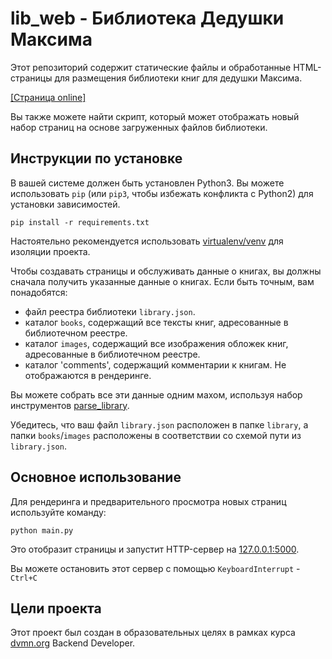 # lib_web - Библиотека Дедушки Максима

Этот репозиторий содержит статические файлы и обработанные HTML-страницы для размещения библиотеки книг для дедушки Максима.

[[Страница online]](https://kaptsov.github.io/book_lib/pages/index1.html)

Вы также можете найти скрипт, который может отображать новый набор страниц на основе загруженных файлов библиотеки.

## Инструкции по установке

В вашей системе должен быть установлен Python3.
Вы можете использовать `pip` (или `pip3`, чтобы избежать конфликта с Python2) для установки зависимостей.

```
pip install -r requirements.txt
```

Настоятельно рекомендуется использовать [virtualenv/venv](https://docs.python.org/3/library/venv.html) для изоляции проекта.

Чтобы создавать страницы и обслуживать данные о книгах, вы должны сначала получить указанные данные о книгах. Если быть точным, вам понадобятся:

- файл реестра библиотеки `library.json`.
- каталог `books`, содержащий все тексты книг, адресованные в библиотечном реестре.
- каталог `images`, содержащий все изображения обложек книг, адресованные в библиотечном реестре.
- каталог 'comments', содержащий комментарии к книгам. Не отображаются в рендеринге.

Вы можете собрать все эти данные одним махом, используя набор инструментов [parse_library](https://github.com/kaptsov/parse_library).

Убедитесь, что ваш файл `library.json` расположен в папке `library`, а папки `books`/`images` расположены в соответствии со схемой пути из `library.json`.

## Основное использование

Для рендеринга и предварительного просмотра новых страниц используйте команду:

```
python main.py
```

Это отобразит страницы и запустит HTTP-сервер на [127.0.0.1:5000](http://127.0.0.1:5000/pages/index1.html).

Вы можете остановить этот сервер с помощью `KeyboardInterrupt` - `Ctrl+C`

## Цели проекта

Этот проект был создан в образовательных целях в рамках курса [dvmn.org](https://dvmn.org/) Backend Developer.